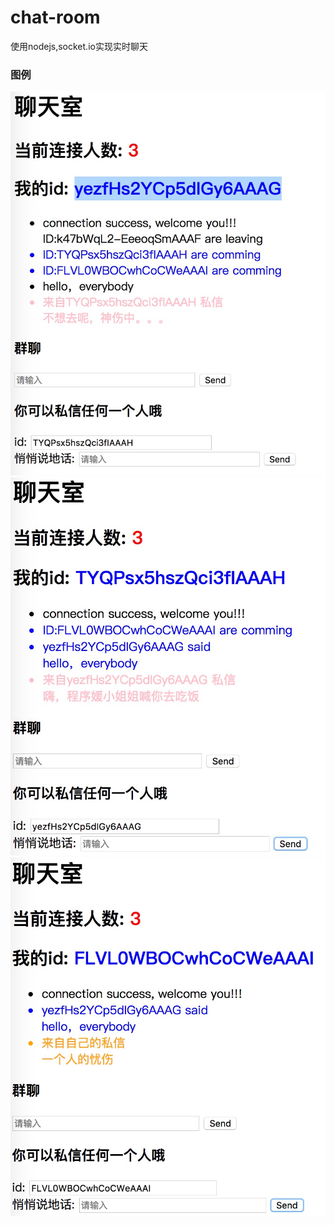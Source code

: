 # chat-room
使用nodejs,socket.io实现实时聊天
### 图例
![Image text](https://github.com/caomengsi/chat-room/blob/master/img/1)
![Image text](https://github.com/caomengsi/chat-room/blob/master/img/2)
![Image text](https://github.com/caomengsi/chat-room/blob/master/img/3)
